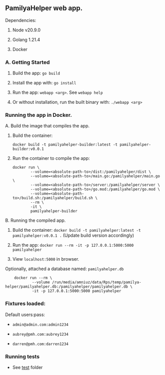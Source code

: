 ## PamilyaHelper web app.

Dependencies:

1. Node v20.9.0

2. Golang 1.21.4

3. Docker

### A. Getting Started

1. Build the app: `go build`

2. Install the app with: `go install`

3. Run the app: `webapp <arg>`. See `webapp help`

4. Or without installation, run the built binary with: `./webapp <arg>`

### Running the app in Docker.

A. Build the image that compiles the app.

1.  Build the container:

        docker build -t pamilyahelper-builder:latest -t pamilyahelper-builder:v0.0.1

2.  Run the container to compile the app:

        docker run \
                --volume=<absolute-path-to>/dist:/pamilyahelper/dist \
                --volume=<absolute-path-to>/main.go:/pamilyahelper/main.go \
                --volume=<absolute-path-to>/server:/pamilyahelper/server \
                --volume=<absolute-path-to>/go.mod:/pamilyahelper/go.mod \
                --volume=<absolute-path-to>/build.sh:/pamilyahelper/build.sh \
                --rm \
                -it \
                pamilyahelper-builder

B. Running the compiled app.

1. Build the container: `docker build -t pamilyahelper:latest -t pamilyahelper:v0.0.1 .` (Update build version accordingly)

2. Run the app: `docker run --rm -it -p 127.0.0.1:5000:5000 pamilyahelper`

3. View `localhost:5000` in browser.

Optionally, attached a database named: `pamilyahelper.db`

        docker run --rm \
                --volume /run/media/amniuz/data/Rps/temp/pamilya-helper/pamilyahelper.db:/pamilyahelper/pamilyahelper.db \
                -it -p 127.0.0.1:5000:5000 pamilyahelper

### Fixtures loaded:

Default users:pass:

- `admin@admin.com:admin1234`

- `aubrey@pmh.com:aubrey1234`

- `darren@pmh.com:darren1234`

### Running tests

- See [test](test) folder
